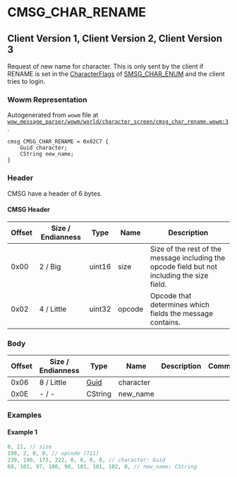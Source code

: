 # CMSG_CHAR_RENAME

## Client Version 1, Client Version 2, Client Version 3

Request of new name for character. This is only sent by the client if RENAME is set in the [CharacterFlags](./characterflags.md) of [SMSG_CHAR_ENUM](./smsg_char_enum.md) and the client tries to login.

### Wowm Representation

Autogenerated from `wowm` file at [`wow_message_parser/wowm/world/character_screen/cmsg_char_rename.wowm:3`](https://github.com/gtker/wow_messages/tree/main/wow_message_parser/wowm/world/character_screen/cmsg_char_rename.wowm#L3).
```rust,ignore
cmsg CMSG_CHAR_RENAME = 0x02C7 {
    Guid character;
    CString new_name;
}
```
### Header

CMSG have a header of 6 bytes.

#### CMSG Header

| Offset | Size / Endianness | Type   | Name   | Description |
| ------ | ----------------- | ------ | ------ | ----------- |
| 0x00   | 2 / Big           | uint16 | size   | Size of the rest of the message including the opcode field but not including the size field.|
| 0x02   | 4 / Little        | uint32 | opcode | Opcode that determines which fields the message contains.|

### Body

| Offset | Size / Endianness | Type | Name | Description | Comment |
| ------ | ----------------- | ---- | ---- | ----------- | ------- |
| 0x06 | 8 / Little | [Guid](../spec/packed-guid.md) | character |  |  |
| 0x0E | - / - | CString | new_name |  |  |

### Examples

#### Example 1

```c
0, 21, // size
199, 2, 0, 0, // opcode (711)
239, 190, 173, 222, 0, 0, 0, 0, // character: Guid
68, 101, 97, 100, 98, 101, 101, 102, 0, // new_name: CString
```

